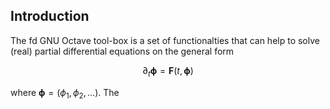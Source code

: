 <h2>Introduction</h2>

The fd GNU Octave tool-box is a set of functionalties that can help to solve (real) partial differential equations on the general form  

$$
  \partial_t \boldsymbol{\phi} = \mathbf{F}(t,\boldsymbol{\phi}) 
$$

where $\boldsymbol{\phi} = (\phi_1, \phi_2, \ldots)$. The 
